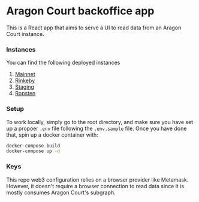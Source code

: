 # Aragon Court backoffice app

This is a React app that aims to serve a UI to read data from an Aragon Court instance.

### Instances

You can find the following deployed instances

1. [Mainnet](https://court-backend-app.eth.aragon.network/)
1. [Rinkeby](https://court-backend-app-rinkeby.eth.aragon.network/)
1. [Staging](https://court-backend-app-staging.eth.aragon.network/)
1. [Ropsten](https://court-backend-app-ropsten.eth.aragon.network/)

### Setup

To work locally, simply go to the root directory, and make sure you have set up a propoer `.env` file following the `.env.sample` file.
Once you have done that, spin up a docker container with:
```bash
docker-compose build
docker-compose up -d
```

### Keys

This repo web3 configuration relies on a browser provider like Metamask. However, it doesn't require a browser connection to read data since it is mostly consumes Aragon Court's subgraph.
